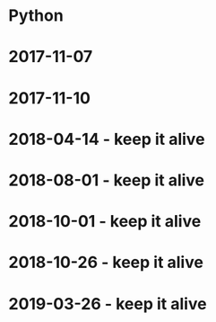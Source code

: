 # Python
# 2017-11-07
# 2017-11-10

# 2018-04-14 - keep it alive
# 2018-08-01 - keep it alive
# 2018-10-01 - keep it alive
# 2018-10-26 - keep it alive
# 2019-03-26 - keep it alive

